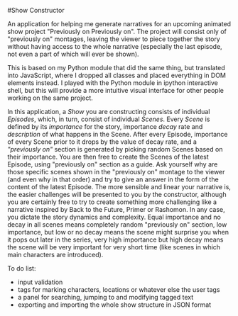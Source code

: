 #Show Constructor

An application for helping me generate narratives for an upcoming animated show project "Previously on Previously on". The project will consist only of "previously on" montages, leaving the viewer to piece together the story without having access to the whole narrative (especially the last episode, not even a part of which will ever be shown).

This is based on my Python module that did the same thing, but translated into JavaScript, where I dropped all classes and placed everything in DOM elements instead. I played with the Python module in ipython interactive shell, but this will provide a more intuitive visual interface for other people working on the same project.

In this application, a *Show* you are constructing consists of individual *Episodes*, which, in turn, consist of individual *Scenes*. Every *Scene* is defined by its *importance* for the story, importance *decay* rate and *description* of what happens in the Scene. After every Episode, importance of every Scene prior to it drops by the value of decay rate, and a *"previously on"* section is generated by picking random Scenes based on their importance. You are then free to create the Scenes of the latest Episode, using "previously on" section as a guide. Ask yourself why are those specific scenes shown in the "previously on" montage to the viewer (and even why in that order) and try to give an answer in the form of the content of the latest Episode. The more sensible and linear your narrative is, the easier challenges will be presented to you by the constructor, although you are certainly free to try to create something more challenging like a narrative inspired by Back to the Future, Primer or Rashomon. In any case, you dictate the story dynamics and complexity. Equal importance and no decay in all scenes means completely random "previously on" section, low importance, but low or no decay means the scene might surprise you when it pops out later in the series, very high importance but high decay means the scene will be very important for very short time (like scenes in which main characters are introduced).

To do list:
- input validation
- tags for marking characters, locations or whatever else the user tags
- a panel for searching, jumping to and modifying tagged text
- exporting and importing the whole show structure in JSON format
